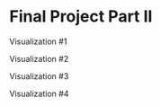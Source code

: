 # Final Project Part II #
Visualization #1
<div class="flourish-embed flourish-hierarchy" data-src="visualisation/11384044"><script src="https://public.flourish.studio/resources/embed.js"></script>
</div>

Visualization #2
<div class="flourish-embed flourish-hierarchy" data-src="visualisation/11384439"><script src="https://public.flourish.studio/resources/embed.js"></script></div>

Visualization #3
<div class="flourish-embed flourish-radar" data-src="visualisation/11384695"><script src="https://public.flourish.studio/resources/embed.js"></script></div>

Visualization #4
<div class="flourish-embed flourish-radar" data-src="visualisation/11384801"><script src="https://public.flourish.studio/resources/embed.js"></script></div>
